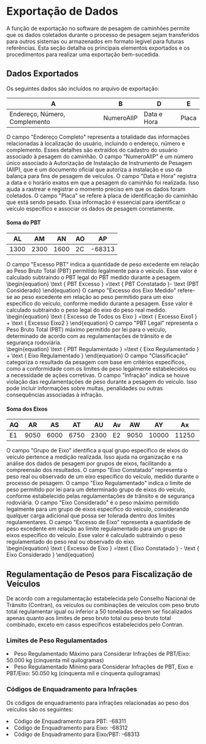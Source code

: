 # Exportação de Dados
A função de exportação no software de pesagem de caminhões permite que os dados coletados durante o processo de pesagem sejam transferidos para outros sistemas ou armazenados em formato legível para futuras referências. Esta seção detalha os principais elementos exportados e os procedimentos para realizar uma exportação bem-sucedida.

## Dados Exportados
Os seguintes dados são incluídos no arquivo de exportação:


| A                             | B          | D           | E                            |
|-------------------------------|------------|-------------|------------------------------|
| Endereço, Número, Complemento | NumeroAIIP | Data e Hora | Placa                        |


<deflist collapsible="true">
    <def title="Endereço Completo_A" collapsible="true" default-state="expanded">
O campo "Endereço Completo" representa a totalidade das informações relacionadas à localização do usuário, incluindo o endereço, número e complemento. Esses detalhes são extraídos do cadastro do usuário associado à pesagem do caminhão.</def>
</deflist>
<deflist collapsible="true">
<def title="Numero AIIP_B" collapsible="true" default-state="expanded">
O campo "NumeroAIIP" é um número único associado à Autorização de Instalação de Instrumento de Pesagem (AIIP), que é um documento oficial que autoriza a instalação e uso da balança para fins de pesagem de veículos.</def>
</deflist>
<deflist collapsible="true">
    <def title="Data e Hora_D" collapsible="true" default-state="expanded">
O campo "Data e Hora" registra a data e o horário exatos em que a pesagem do caminhão foi realizada. Isso ajuda a rastrear e registrar o momento preciso em que os dados foram coletados.</def></deflist>

<deflist collapsible="true">
    <def title="Placa_E" collapsible="true" default-state="expanded">
O campo "Placa" se refere à placa de identificação do caminhão que está sendo pesado. Essa informação é essencial para identificar o veículo específico e associar os dados de pesagem corretamente. </def>
</deflist>

#### Soma do PBT

| AL   | AM   | AN   | AO | AP     |
|------|------|------|----|--------|
| 1300 | 2300 | 1600 | 2C | -68313 |

<deflist collapsible="true">
    <def title="Excesso PBT_AL" collapsible="true" default-state="expanded">
O campo "Excesso PBT" indica a quantidade de peso excedente em relação ao Peso Bruto Total (PBT) permitido legalmente para o veículo. Esse valor é calculado subtraindo o PBT legal do PBT medido durante a pesagem.
<br>
<code-block lang="tex" >
    \begin{equation}
\text { PBT Excesso }  =\text { PBT Constatado	}- \text {PBT Considerado}  
\end{equation}
</code-block>
</def>
</deflist>

<deflist collapsible="true">
    <def title="Excesso Dos Eixo Medido_AM" collapsible="true" default-state="expanded">
O campo "Excesso dos Eixo Medido" refere-se ao peso excedente em relação ao peso permitido para um eixo específico do veículo, conforme medido durante a pesagem. Esse valor é calculado subtraindo o peso legal do eixo do peso real medido.
<code-block lang="tex" >
    \begin{equation}
\text { Excesso de Todos os Eixo }  =\text { Excesso Eixo1 }  
 + \text { Excesso Eixo2 }  
\end{equation}
</code-block>
</def>
</deflist>
<deflist collapsible="true">
    <def title="PBT Regulamentado_AN" collapsible="true" default-state="expanded">
O campo "PBT Legal" representa o Peso Bruto Total (PBT) máximo permitido por lei para o veículo, determinado de acordo com as regulamentações de trânsito e de segurança rodoviária. 
<br>
<code-block lang="tex" >
    \begin{equation}
\text { PBT Regulamentado }  =\text { Eixo Regulamentado }  
 + \text { Eixo Regulamentado  }  
\end{equation}
</code-block>
</def>

<def title="Classificação_AO" collapsible="true" default-state="expanded">
O campo "Classificação" categoriza o resultado da pesagem com base em critérios específicos, como a conformidade com os limites de peso legalmente estabelecidos ou a necessidade de ações corretivas.</def>
</deflist>
<deflist collapsible="true">
    <def title="Infração_Ap" collapsible="true" default-state="expanded">
O campo "Infração" indica se houve violação das regulamentações de peso durante a pesagem do veículo. Isso pode incluir informações sobre multas, penalidades ou outras consequências associadas à infração.</def></deflist>


#### Soma dos Eixos

| AQ | AR    | AS    | AT   | AU   | Av | AW   | AY    | Ax    | AZ |
|----|-------|-------|------|------|----|------|-------|-------|----|
| E1 | 9050  | 6000  | 6750 | 2300 | E2 | 9050 | 10000 | 11250 | 0  |

<deflist collapsible="true">
    <def title="Grupo de Eixo_AQ_AV" collapsible="true" default-state="expanded">
O campo "Grupo de Eixo" identifica a qual grupo específico de eixos do veículo pertence a medição realizada. Isso ajuda na organização e na análise dos dados de pesagem por grupos de eixos, facilitando a compreensão dos resultados. </def>
</deflist>

<deflist collapsible="true">
    <def title="Eixo Constatado_AR_AW" collapsible="true" default-state="expanded">
O campo "Eixo Constatado" representa o peso real ou observado de um eixo específico do veículo, medido durante o processo de pesagem. </def>
</deflist>

<deflist collapsible="true">
    <def title="Eixo Regulamentado_AS_AY" collapsible="true" default-state="expanded">
O campo "Eixo Regulamentado" indica o limite de peso permitido por lei para um determinado grupo de eixos do veículo, conforme estabelecido pelas regulamentações de trânsito e de segurança rodoviária. </def>
</deflist>

<deflist collapsible="true">
    <def title="Eixo Considerado_AT_AX" collapsible="true" default-state="expanded">
O campo "Eixo Considerado" é o peso máximo permitido legalmente para um grupo de eixos específico do veículo, considerando qualquer carga adicional que possa ser tolerada dentro dos limites regulamentares. </def>
</deflist>

<deflist collapsible="true">
    <def title="Excesso de Eixo_AU_AZ" collapsible="true" default-state="expanded">
O campo "Excesso de Eixo" representa a quantidade de peso excedente em relação ao limite regulamentado para um grupo de eixos específico do veículo. Esse valor é calculado subtraindo o peso regulamentado do peso real ou observado do eixo. 
<br>
<code-block lang="tex" >
    \begin{equation}
\text { Excesso de Eixo }  =\text { Eixo Constatado }  
 - \text { Eixo Considerado }  
\end{equation}
</code-block>
</def>
</deflist>

## Regulamentação de Pesos para Fiscalização de Veículos

De acordo com a regulamentação estabelecida pelo Conselho Nacional de Trânsito (Contran), os veículos ou combinações de veículos com peso bruto total regulamentar igual ou inferior a 50 toneladas devem ser fiscalizados apenas quanto aos limites de peso bruto total ou peso bruto total combinado, exceto em casos específicos estabelecidos pelo Contran.

### Limites de Peso Regulamentados

<list>
<li>
Peso Regulamentado Máximo para Considerar Infrações de PBT/Eixo: 50.000 kg (cinquenta mil quilogramas)
</li>
<li>
Peso Regulamentado Mínimo para Considerar Infrações de PBT, Eixo e PBT/Eixo: 50.050 kg (cinquenta mil e cinquenta quilogramas)
</li>
</list>



### Códigos de Enquadramento para Infrações
Os códigos de enquadramento para infrações relacionadas ao peso dos veículos são os seguintes:

<list>
<li>
Código de Enquadramento para PBT: -68311
</li>
<li>
Código de Enquadramento para Eixo: -68312
</li>
<li>
Código de Enquadramento para Eixo/PBT: -68313
</li>
</list>
